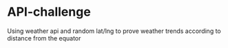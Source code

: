 # API-challenge
Using weather api and random lat/lng to prove weather trends according to distance from the equator
